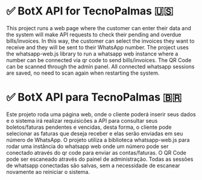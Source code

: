 # ✅ BotX API for TecnoPalmas 🇺🇸 
This project runs a web page where the customer can enter their data and the system will make API requests to check their pending and overdue bills/invoices. In this way, the customer can select the invoices they want to receive and they will be sent to their WhatsApp number.
The project uses the whatsapp-web.js library to run a whatsapp web instance where a number can be connected via qr code to send bills/invoices. The QR Code can be scanned through the admin panel. All connected whatsapp sessions are saved, no need to scan again when restarting the system.

# ✅ BotX API para TecnoPalmas 🇧🇷 
Este projeto roda uma página web, onde o cliente poderá inserir seus dados e o sistema irá realizar requisicões a API para consultar seus boletos/faturas pendentes e vencidas, desta forma, o cliente pode selecionar as faturas que deseja receber e elas serão enviadas em seu número de WhatsApp.
O projeto utiliza a biblioteca whatsapp-web.js para rodar uma instância do whatsapp web onde um número pode ser conectado através do qr code para enviar as contas/faturas. O QR Code pode ser escaneado através do painel de administração. Todas as sessões de whatsapp conectadas são salvas, sem a necessidade de escanear novamente ao reiniciar o sistema.

